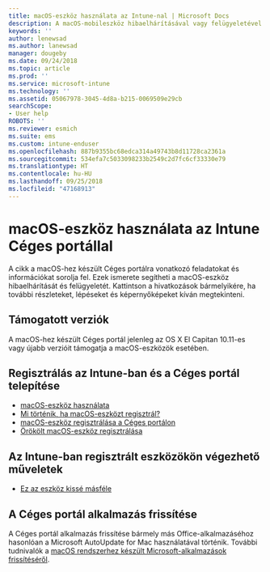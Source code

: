 ```yaml
---
title: macOS-eszköz használata az Intune-nal | Microsoft Docs
description: A macOS-mobileszköz hibaelhárításával vagy felügyeletével kapcsolatos hivatkozások keresése a Céges portál alkalmazásból
keywords: ''
author: lenewsad
ms.author: lanewsad
manager: dougeby
ms.date: 09/24/2018
ms.topic: article
ms.prod: ''
ms.service: microsoft-intune
ms.technology: ''
ms.assetid: 05067978-3045-4d8a-b215-0069509e29cb
searchScope:
- User help
ROBOTS: ''
ms.reviewer: esmich
ms.suite: ems
ms.custom: intune-enduser
ms.openlocfilehash: 887b9355bc68edca314a49743b8d11728ca2361a
ms.sourcegitcommit: 534efa7c5033098233b2549c2d7fc6cf33330e79
ms.translationtype: HT
ms.contentlocale: hu-HU
ms.lasthandoff: 09/25/2018
ms.locfileid: "47168913"
---
```

# <a name="using-your-macos-device-with-intune-company-portal"></a>macOS-eszköz használata az Intune Céges portállal

A cikk a macOS-hez készült Céges portálra vonatkozó feladatokat és információkat sorolja fel. Ezek ismerete segítheti a macOS-eszköz hibaelhárítását és felügyeletét. Kattintson a hivatkozások bármelyikére, ha további részleteket, lépéseket és képernyőképeket kíván megtekinteni. 

## <a name="supported-versions"></a>Támogatott verziók

A macOS-hez készült Céges portál jelenleg az OS X El Capitan 10.11-es vagy újabb verzióit támogatja a macOS-eszközök esetében.

## <a name="enrolling-into-intune-and-installing-the-company-portal"></a>Regisztrálás az Intune-ban és a Céges portál telepítése

- [macOS-eszköz használata](using-your-macos-device-with-intune.md)
- [Mi történik, ha macOS-eszközt regisztrál?](what-happens-if-you-install-the-company-portal-app-and-enroll-your-device-in-intune-macos.md)
- [macOS-eszköz regisztrálása a Céges portálon](enroll-your-device-in-intune-macos-cp.md)
- [Örökölt macOS-eszköz regisztrálása](enroll-your-device-in-intune-macos-legacy.md)


## <a name="things-you-can-do-when-your-device-is-enrolled-in-intune"></a>Az Intune-ban regisztrált eszközökön végezhető műveletek

- [Ez az eszköz kissé másféle](device-little-different-jamf.md)

## <a name="updating-the-company-portal-app"></a>A Céges portál alkalmazás frissítése

A Céges portál alkalmazás frissítése bármely más Office-alkalmazáséhoz hasonlóan a Microsoft AutoUpdate for Mac használatával történik. További tudnivalók a [macOS rendszerhez készült Microsoft-alkalmazások frissítéséről](https://support.office.com/article/Check-for-Office-for-Mac-updates-automatically-bfd1e497-c24d-4754-92ab-910a4074d7c1).
